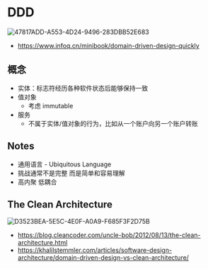 # DDD

![47817ADD-A553-4D24-9496-283DBB52E683](https://user-images.githubusercontent.com/2544489/126871807-557941bc-990c-4e23-8648-bbd56c0e63d7.jpeg)

- https://www.infoq.cn/minibook/domain-driven-design-quickly


## 概念

- 实体：标志符经历各种软件状态后能够保持一致
- 值对象
  - 考虑 immutable
- 服务
  - 不属于实体/值对象的行为，比如从一个账户向另一个账户转账


## Notes

- 通用语言 - Ubiquitous Language
- 挑战通常不是完整 而是简单和容易理解
- 高内聚 低耦合

## The Clean Architecture

![D3523BEA-5E5C-4E0F-A0A9-F685F3F2D75B](https://user-images.githubusercontent.com/2544489/126890387-529bdbe9-6258-435c-b0a0-d9579e14bd4e.jpeg)

- https://blog.cleancoder.com/uncle-bob/2012/08/13/the-clean-architecture.html
- https://khalilstemmler.com/articles/software-design-architecture/domain-driven-design-vs-clean-architecture/
